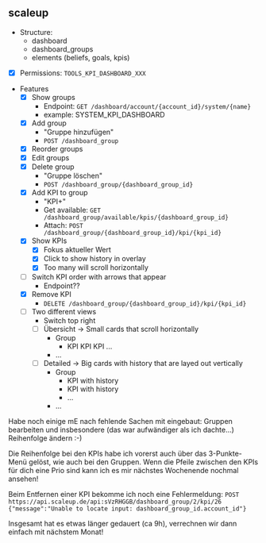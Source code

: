 ## scaleup
- Structure:
	- dashboard
	- dashboard_groups
	- elements (beliefs, goals, kpis)
- [x] Permissions: `TOOLS_KPI_DASHBOARD_XXX`
- Features
	- [x] Show groups
		- Endpoint: `GET /dashboard/account/{account_id}/system/{name}`
		-  example: SYSTEM_KPI_DASHBOARD
	- [x] Add group
		- "Gruppe hinzufügen"
		- `POST /dashboard_group`
	- [x] Reorder groups
	- [x] Edit groups
	- [x] Delete group
		- "Gruppe löschen"
		- `POST /dashboard_group/{dashboard_group_id}`
	- [x] Add KPI to group
		- "KPI+"
		- Get available: `GET /dashboard_group/available/kpis/{dashboard_group_id}`
		- Attach: `POST /dashboard_group/{dashboard_group_id}/kpi/{kpi_id}`
	- [x] Show KPIs
		- [x] Fokus aktueller Wert
		- [x] Click to show history in overlay
		- [x] Too many will scroll horizontally
	- [ ] Switch KPI order with arrows that appear
		- Endpoint??
	- [x] Remove KPI
		- `DELETE /dashboard_group/{dashboard_group_id}/kpi/{kpi_id}`
	- [ ] Two different views
		- Switch top right
		- [ ] Übersicht -> Small cards that scroll horizontally
			- Group
				- KPI KPI KPI ...
			- ...
		- [ ] Detailed -> Big cards with history that are layed out vertically
			- Group
				- KPI with history
				- KPI with history
				- ...
			- ... 

Habe noch einige mE nach fehlende Sachen mit eingebaut: Gruppen bearbeiten und insbesondere (das war aufwändiger als ich dachte...) Reihenfolge ändern :-)

Die Reihenfolge bei den KPIs habe ich vorerst auch über das 3-Punkte-Menü gelöst, wie auch bei den Gruppen. Wenn die Pfeile zwischen den KPIs für dich eine Prio sind kann ich es mir nächstes Wochenende nochmal ansehen!

Beim Entfernen einer KPI bekomme ich noch eine Fehlermeldung:
`POST https://api.scaleup.de/api:sVzRHGGB/dashboard_group/2/kpi/26`
`{"message":"Unable to locate input: dashboard_group_id.account_id"}`

Insgesamt hat es etwas länger gedauert (ca 9h), verrechnen wir dann einfach mit nächstem Monat!